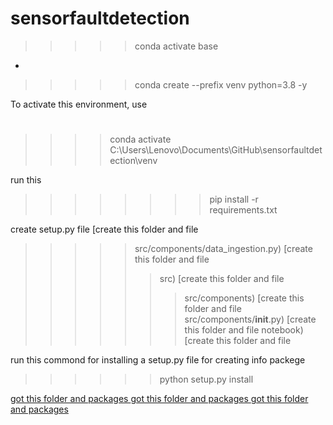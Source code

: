 # sensorfaultdetection
 

>>>>> conda activate base
-
>>>>> conda create --prefix venv python=3.8 -y 

To activate this environment, use
#
#     
>>>> conda activate C:\Users\Lenovo\Documents\GitHub\sensorfaultdetection\venv

 run this      
  >>>>>>>>  pip install -r requirements.txt

 create setup.py file
[create this folder and file
>>>>> src/components/data_ingestion.py) [create this folder and file
>>>>>> src) [create this folder and file
>>>>>>> src/components) [create this folder and file
>>>>>>> src/components/__init__.py) [create this folder and file
>>>>>>> notebook) [create this folder and file



run this commond for installing a setup.py file for creating info packege
>>>>>>python setup.py install

[got this folder and packages 
](dist) [got this folder and packages 
](DiamondPriceprediction.egg-info) [got this folder and packages 
](build)

